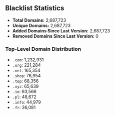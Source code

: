 ## Blacklist Statistics

- **Total Domains:** 2,687,723
- **Unique Domains:** 2,687,723
- **Added Domains Since Last Version:** 2,687,723
- **Removed Domains Since Last Version:** 0

### Top-Level Domain Distribution

-  `.com`: 1,232,931
-  `.org`: 221,284
-  `.net`: 165,354
-  `.shop`: 76,954
-  `.top`: 68,356
-  `.xyz`: 65,639
-  `.io`: 63,566
-  `.pl`: 48,672
-  `.info`: 44,979
-  `.fr`: 36,081
